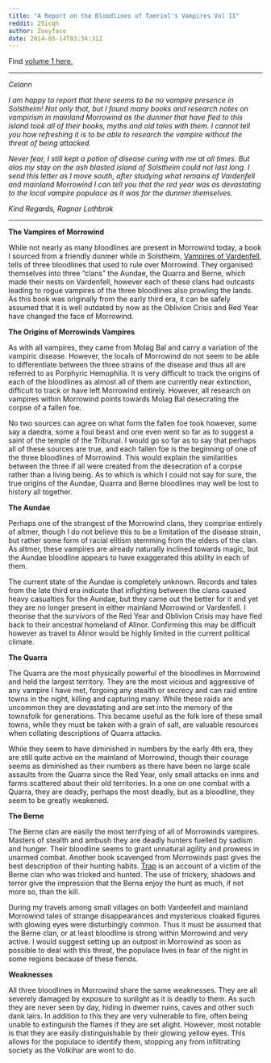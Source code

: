 ```yaml
---
title: "A Report on the Bloodlines of Tamriel's Vampires Vol II"
reddit: 25icqh
author: Zoeyface
date: 2014-05-14T03:34:31Z
---
```


Find [volume 1 here.](http://www.reddit.com/r/teslore/comments/25fatg/a_report_on_the_bloodlines_of_tamriels_vampires/)

____

*Celann*

*I am happy to report that there seems to be no vampire presence in Solstheim! Not only that, but I found many books and research notes on vampirism in mainland Morrowind as the dunmer that have fled to this island took all of their books, myths and old tales with them. I cannot tell you how refreshing it is to be able to research the vampire without the threat of being attacked.*

*Never fear, I still kept a potion of disease curing with me at all times. But alas my stay on the ash blasted island of Solstheim could not last long. I send this letter as I move south, after studying what remains of Vardenfell and mainland Morrowind I can tell you that the red year was as devastating to the local vampire populace as it was for the dunmer themselves.*

*Kind Regards, Ragnar Lothbrok*

_____

**The Vampires of Morrowind**

While not nearly as many bloodlines are present in Morrowind today, a book I sourced from a friendly dunmer while in Solstheim, [Vampires of Vardenfell](http://www.imperial-library.info/content/vampires-vvardenfell), tells of three bloodlines that used to rule over Morrowind. They organised themselves into three “clans” the Aundae, the Quarra and Berne, which made their nests on Vardenfell, however each of these clans had outcasts leading to rogue vampires of the three bloodlines also prowling the lands. As this book was originally from the early third era, it can be safely assumed that it is well outdated by now as the Oblivion Crisis and Red Year have changed the face of Morrowind.

**The Origins of Morrowinds Vampires**

As with all vampires, they came from Molag Bal and carry a variation of the vampiric disease. However, the locals of Morrowind do not seem to be able to differentiate between the three strains of the disease and thus all are referred to as Porphyric Hemophilia. It is very difficult to track the origins of each of the bloodlines as almost all of them are currently near extinction, difficult to track  or have left Morrowind entirely. However, all research on vampires within Morrowind points towards Molag Bal desecrating the corpse of a fallen foe.

No two sources can agree on what form the fallen foe took however, some say a daedra, some a foul beast and one even went so far as to suggest a saint of the temple of the Tribunal. I would go so far as to say that perhaps all of these sources are true, and each fallen foe is the beginning of one of the three bloodlines of Morrowind. This would explain the similarities between the three if all were created from the desecration of a corpse rather than a living being. As to which is which I could not say for sure, the true origins of the Aundae, Quarra and Berne bloodlines may well be lost to history all together.

**The Aundae**

Perhaps one of the strangest of the Morrowind clans, they comprise entirely of altmer, though I do not believe this to be a limitation of the disease strain, but rather some form of racial elitism stemming from the elders of the clan. As altmer, these vampires are already naturally inclined towards magic, but the Aundae bloodline appears to have exaggerated this ability in each of them.

The current state of the Aundae is completely unknown. Records and tales from the late third era indicate that infighting between the clans caused heavy casualties for the Aundae, but they came out the better for it and yet they are no longer present in either mainland Morrowind or Vardenfell. I theorise that the survivors of the Red Year and Oblivion Crisis may have fled back to their ancestral homeland of Alinor. Confirming this may be difficult however as travel to Alinor would be highly limited in the current political climate.

**The Quarra**

The Quarra are the most physically powerful of the bloodlines in Morrowind and held the largest territory. They are the most vicious and aggressive of any vampire I have met, forgoing any stealth or secrecy and can raid entire towns in the night, killing and capturing many. While these raids are uncommon they are devastating and are set into the memory of the townsfolk for generations. This became useful as the folk lore of these small towns, while they must be taken with a grain of salt, are valuable resources when collating descriptions of Quarra attacks.

While they seem to have diminished in numbers by the early 4th era, they are still quite active on the mainland of Morrowind, though their courage seems as diminished as their numbers as there have been no large scale assaults from the Quarra since the Red Year, only small attacks on inns and farms scattered about their old territories. In a one on one combat with a Quarra, they are deadly, perhaps the most deadly, but as a bloodline, they seem to be greatly weakened.

**The Berne**

The Berne clan are easily the most terrifying of all of Morrowinds vampires. Masters of stealth and ambush they are deadly hunters fuelled by sadism and hunger. Their bloodline seems to grant unnatural agility and prowess in unarmed combat. Another book scavenged from Morrowinds past gives the best description of their hunting habits. [Trap](http://www.imperial-library.info/content/trap) is an account of a victim of the Berne clan who was tricked and hunted. The use of trickery, shadows and terror give the impression that the Berna enjoy the hunt as much, if not more so, than the kill.

During my travels among small villages on both Vardenfell and mainland Morrowind tales of strange disappearances and mysterious cloaked figures with glowing eyes were disturbingly common. Thus it must be assumed that the Berne clan, or at least bloodline is strong within Morrowind and very active. I would suggest setting up an outpost in Morrowind as soon as possible to deal with this threat, the populace lives in fear of the night in some regions because of these fiends.

**Weaknesses**

All three bloodlines in Morrowind share the same weaknesses. They are all severely damaged by exposure to sunlight as it is deadly to them. As such they are never seen by day, hiding in dwemer ruins, caves and other such dank lairs. In addition to this they are very vulnerable to fire, often being unable to extinguish the flames if they are set alight. However, most notable is that they are easily distinguishable by their glowing yellow eyes. This allows for the populace to identify them, stopping any from infiltrating society as the Volkihar are wont to do.
